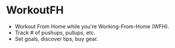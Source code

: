 # WorkoutFH

- Workout From Home while you're Working-From-Home (WFH).
- Track # of pushups, pullups, etc.
- Set goals, discover tips, buy gear.

